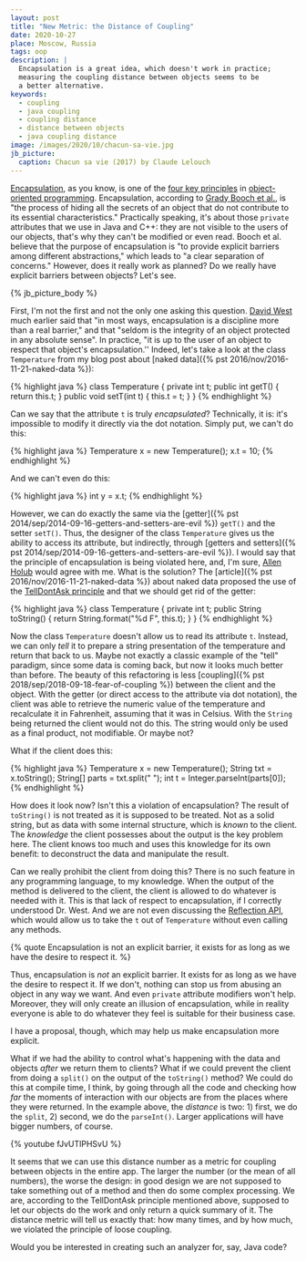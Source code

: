 ```yaml
---
layout: post
title: "New Metric: the Distance of Coupling"
date: 2020-10-27
place: Moscow, Russia
tags: oop
description: |
  Encapsulation is a great idea, which doesn't work in practice;
  measuring the coupling distance between objects seems to be
  a better alternative.
keywords:
  - coupling
  - java coupling
  - coupling distance
  - distance between objects
  - java coupling distance
image: /images/2020/10/chacun-sa-vie.jpg
jb_picture:
  caption: Chacun sa vie (2017) by Claude Lelouch
---
```


[Encapsulation](https://en.wikipedia.org/wiki/Encapsulation_%28computer_programming%29),
as you know, is one of the
[four key principles](https://www.indeed.com/career-advice/career-development/what-is-object-oriented-programming)
in [object-oriented programming](https://en.wikipedia.org/wiki/Object-oriented_programming).
Encapsulation, according to [Grady Booch et al.](https://amzn.to/3o7RnDZ),
is "the process of hiding all the secrets of an object
that do not contribute to its essential characteristics."
Practically speaking, it's about those `private`
attributes that we use in Java and C++: they are not visible to the users of
our objects, that's why they can't be modified or even read.
Booch et al. believe that the purpose of encapsulation is
"to provide explicit barriers among different abstractions,"
which leads to "a clear separation of concerns."
However, does it really work as planned? Do we really have
explicit barriers between objects? Let's see.

<!--more-->

{% jb_picture_body %}

First, I'm not the first and not the only one asking this question.
[David West](http://amzn.to/266oJr4) much earlier said that "in most ways,
encapsulation is a discipline more than a real barrier," and
that "seldom is the integrity of an object protected in any absolute sense".
In practice, "it is up to the user of an object to respect that object's encapsulation.''
Indeed, let's take a look at the class `Temperature` from my blog post
about [naked data]({% pst 2016/nov/2016-11-21-naked-data %}):

{% highlight java %}
class Temperature {
  private int t;
  public int getT() { return this.t; }
  public void setT(int t) { this.t = t; }
}
{% endhighlight %}

Can we say that the attribute `t` is truly _encapsulated_?
Technically, it is: it's impossible
to modify it directly via the dot notation.
Simply put, we can't do this:

{% highlight java %}
Temperature x = new Temperature();
x.t = 10;
{% endhighlight %}

And we can't even do this:

{% highlight java %}
int y = x.t;
{% endhighlight %}

However, we can do exactly the same via the
[getter]({% pst 2014/sep/2014-09-16-getters-and-setters-are-evil %}) `getT()`
and the setter `setT()`.
Thus, the designer of the class `Temperature` gives us the ability to access
its attribute, but indirectly, through
[getters and setters]({% pst 2014/sep/2014-09-16-getters-and-setters-are-evil %}).
I would say
that the principle of encapsulation is being violated here, and, I'm sure,
[Allen Holub](https://www.infoworld.com/article/2072302/more-on-getters-and-setters.html)
would agree with me. What is the solution? The [article]({% pst 2016/nov/2016-11-21-naked-data %})
about naked data
proposed the use of the [TellDontAsk principle](http://media.pragprog.com/articles/jan_03_enbug.pdf)
and that we should get rid of the getter:

{% highlight java %}
class Temperature {
  private int t;
  public String toString() {
    return String.format("%d F", this.t);
  }
}
{% endhighlight %}

Now the class `Temperature` doesn't allow us to read its attribute `t`.
Instead, we can only _tell_ it to prepare a string presentation of the temperature
and return that back to us. Maybe not exactly a classic example of the "tell" paradigm,
since some data is coming back, but now it looks much better than before. The beauty
of this refactoring is less [coupling]({% pst 2018/sep/2018-09-18-fear-of-coupling %})
between the client and the object. With
the getter (or direct access to the attribute via dot notation), the client
was able to retrieve the numeric value of the temperature and recalculate it
in Fahrenheit, assuming that it was in Celsius. With the `String` being
returned the client would not do this. The string would only be used as a final
product, not modifiable. Or maybe not?

What if the client does this:

{% highlight java %}
Temperature x = new Temperature();
String txt = x.toString();
String[] parts = txt.split(" ");
int t = Integer.parseInt(parts[0]);
{% endhighlight %}

How does it look now? Isn't this a violation of encapsulation?
The result of `toString()` is not treated
as it is supposed to be treated. Not as a solid string, but as data with
some internal structure, which is _known_ to the client. The _knowledge_ the
client possesses about the output is the key problem here. The client knows too
much and uses this knowledge for its own benefit: to deconstruct the
data and manipulate the result.

Can we really prohibit the client from doing this? There is no such feature
in any programming language, to my knowledge. When the output of the method
is delivered to the client, the client is allowed to do whatever is needed
with it. This is that lack of respect to encapsulation, if I correctly
understood Dr. West. And we are not even discussing
the [Reflection API](https://docs.oracle.com/javase/tutorial/reflect/), which
would allow us to take the `t` out of `Temperature` without even calling any methods.

{% quote Encapsulation is not an explicit barrier, it exists for as long as we have the desire to respect it. %}

Thus, encapsulation is _not_ an explicit barrier. It exists for as long as we have
the desire to respect it. If we don't, nothing can stop us from abusing an
object in any way we want. And even `private` attribute modifiers won't help.
Moreover, they will only create an illusion of encapsulation, while in reality
everyone is able to do whatever they feel is suitable for their business case.

I have a proposal, though, which may help us make
encapsulation more explicit.

What if we had the ability to control what's happening with the data
and objects _after_ we return them to clients? What if we could prevent the client
from doing a `split()` on the output of the `toString()` method? We could do this at compile time, I think,
by going through all the code and checking how _far_ the moments of interaction with our
objects are from the places where they were returned. In the example above,
the _distance_ is two: 1) first, we do the `split`, 2) second, we do the `parseInt()`.
Larger applications will have bigger numbers, of course.

{% youtube fJvUTlPHSvU %}

It seems that we can use this distance number as a metric for coupling between objects
in the entire app. The larger the number (or the mean of all numbers), the
worse the design: in good design we are not supposed to take something
out of a method and then do some complex processing. We are, according to
the TellDontAsk principle mentioned above, supposed to let our objects do the work and only
return a quick summary of it. The distance metric will tell us exactly that:
how many times, and by how much, we violated the principle of loose coupling.

Would you be interested in creating such an analyzer for, say, Java code?

